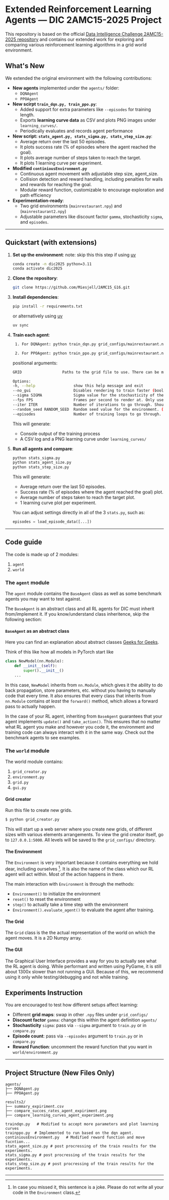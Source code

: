 # Extended Reinforcement Learning Agents — DIC 2AMC15-2025 Project

This repository is based on the official [Data Intelligence Challenge 2AMC15-2025 repository](https://github.com/DataIntelligenceChallenge/2AMC15-2025) and contains our extended work for exploring and comparing various reinforcement learning algorithms in a grid world environment.

##  What's New

We extended the original environment with the following contributions:

- **New agents** implemented under the `agents/` folder:
  - `DQNAgent`
  - `PPOAgent`
- **New scirpt `train_dqn.py, train_ppo.py`**:
  - Added support for extra parameters like `--episodes` for training length.
  - Exports **learning curve data** as CSV and plots PNG images under `learning_curves/`.
  - Periodically evaluates and records agent performance
- **New script: `stats_agent.py, stats_sigma.py, stats_step_size.py`**:
  - Average return over the last 50 episodes.
  - It plots success rate (% of episodes where the agent reached the goal).
  - It plots average number of steps taken to reach the target.
  - It plots 1 learning curve per experiment.
- **Modified  `continiousEnvironment.py`**
  - Continuous agent movement with adjustable step size, agent_size.
  - Collision detection and reward handling, including penalties for walls and rewards for reaching the goal.
  - Modular reward function, customizable to encourage exploration and path efficiency
- **Experimentation-ready**:
  - Two grid environments (`mainrestaurant.npy`) and (`mainrestaurant2.npy`)
  - Adjustable parameters like discount factor `gamma`, stochasticity `sigma`, and `episodes`.

---

##  Quickstart (with extensions)

1. **Set up the environment**:
  note: skip this this step if using [uv](https://docs.astral.sh/uv/)
   ```bash
   conda create -n dic2025 python=3.11
   conda activate dic2025
   ```
  

2. **Clone the repository**:
   ```bash
   git clone https://github.com/Miesjell/2AMC15_G16.git
   ```

3. **Install dependencies**:
   ```bash
   pip install -r requirements.txt
   ```
   or alternatively using [uv](https://docs.astral.sh/uv/)
   ```bash
   uv sync
   ```

4. **Train each agent**:
   ```bash
    1. For DQNAgent: python train_dqn.py grid_configs/mainrestaurant.npy [--no_gui]
    ```

    ```bash
     2. For PPOAgent: python train_ppo.py grid_configs/mainrestaurant.npy [--no_gui]
    ```
    positional arguments:

    ```bash
    GRID                  Paths to the grid file to use. There can be more than one.

    Options:
    -h, --help                 show this help message and exit
    --no_gui                   Disables rendering to train faster (boolean)
    --sigma SIGMA              Sigma value for the stochasticity of the environment. (float, default=0.1, should be in [0,1])
    --fps FPS                  Frames per second to render at. Only used if no_gui is not set. (int, default=30)
    --iter ITER                Number of iterations to go through. Should be integer. (int, default=1000)
    --random_seed RANDOM_SEED  Random seed value for the environment. (int, default=0)
    --episodes                 Number of training loops to go through. Should be integer. (int, default=3000)
    ```

   This will generate:
   - Console output of the training process
   - A CSV log and a PNG learning curve under `learning_curves/`

5. **Run all agents and compare**:
   ```bash
   python stats_sigma.py
   python stats_agent_size.py
   python stats_step_size.py
   ```
    This will generate:
   - Average return over the last 50 episodes.
   - Success rate (% of episodes where the agent reached the goal) plot.
   - Average number of steps taken to reach the target plot.
   - 1 learning curve plot per experiment.
   
   You can adjust settings directly in all of the 3 `stats.py`, such as:
   ```python
   episodes = load_episode_data([...])
   ```
---
## Code guide

The code is made up of 2 modules: 

1. `agent`
2. `world`

### The `agent` module

The `agent` module contains the `BaseAgent` class as well as some benchmark agents you may want to test against.

The `BaseAgent` is an abstract class and all RL agents for DIC must inherit from/implement it.
If you know/understand class inheritence, skip the following section:

#### `BaseAgent` as an abstract class
Here you can find an explanation about abstract classes [Geeks for Geeks](https://www.geeksforgeeks.org/abstract-classes-in-python/).

Think of this like how all models in PyTorch start like 

```python
class NewModel(nn.Module):
    def __init__(self):
        super().__init__()
    ...
```

In this case, `NewModel` inherits from `nn.Module`, which gives it the ability to do back propagation, store parameters, etc. without you having to manually code that every time.
It also ensures that every class that inherits from `nn.Module` contains _at least_ the `forward()` method, which allows a forward pass to actually happen.

In the case of your RL agent, inheriting from `BaseAgent` guarantees that your agent implements `update()` and `take_action()`.
This ensures that no matter what RL agent you make and however you code it, the environment and training code can always interact with it in the same way.
Check out the benchmark agents to see examples.

### The `world` module

The world module contains:
1. `grid_creator.py`
2. `environment.py`
3. `grid.py`
4. `gui.py`

#### Grid creator
Run this file to create new grids.

```bash
$ python grid_creator.py
```

This will start up a web server where you create new grids, of different sizes with various elements arrangements.
To view the grid creator itself, go to `127.0.0.1:5000`.
All levels will be saved to the `grid_configs/` directory.


#### The Environment

The `Environment` is very important because it contains everything we hold dear, including ourselves [^1].
It is also the name of the class which our RL agent will act within. Most of the action happens in there.

The main interaction with `Environment` is through the methods:

- `Environment()` to initialize the environment
- `reset()` to reset the environment
- `step()` to actually take a time step with the environment
- `Environment().evaluate_agent()` to evaluate the agent after training.

[^1]: In case you missed it, this sentence is a joke. Please do not write all your code in the `Environment` class.

#### The Grid

The `Grid` class is the the actual representation of the world on which the agent moves. It is a 2D Numpy array.

#### The GUI

The Graphical User Interface provides a way for you to actually see what the RL agent is doing.
While performant and written using PyGame, it is still about 1300x slower than not running a GUI.
Because of this, we recommend using it only while testing/debugging and not while training.

##  Experiments Instruction

You are encouraged to test how different setups affect learning:
- Different **grid maps**: swap in other `.npy` files under `grid_configs/`
- **Discount factor** `gamma`: change this within the agent definition `agents/`
- **Stochasticity** `sigma`: pass via `--sigma` argument to `train.py` or in `compare.py`
- **Episode count**: pass via `--episodes` argument to `train.py` or in `compare.py`
- **Reward Function**: uncomment the reward function that you want in `world/environment.py`
---

##  Project Structure (New Files Only)

```
agents/
├── DQNAgent.py
├── PPOAgent.py

results2/
├── summary_expiriment.csv
├── compare_succes_rates_agent_expiriment.png
├── compare_learning_curves_agent_experiment.png

traindqn.py   # Modified to accept more parameters and plot learning curves
trainppo.py  # Implemented to run based on the dqn agent.
continiousEnvironment.py   # Modified reward function and move fucntion...
stats_agent_size.py # post procressing of the train results for the experiments.
stats_sigma.py # post procressing of the train results for the experiments.
stats_step_size.py # post procressing of the train results for the experiments.
```

---
